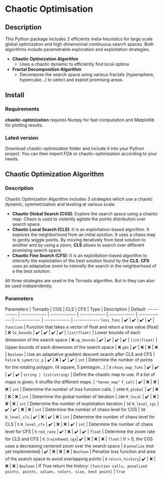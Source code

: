 # Chaotic Optimisation

## Description

This Python package includes 2 efficients meta-heuristics for large scale global optimization and high dimensional continuous search spaces. Both algorithms include parametrable exploration and exploitation strategies.

* **Chaotic Optimization Algorithm**
  * Uses a chaotic dynamic to efficiently find local optima
* **Fractal Decomposition Algorithm**
  * Decompose the search space using various fractals (hypersphere, hypercube...) to select and exploit promising areas.

## Install

### Requirements

**chaotic-optimization** requires Numpy for fast computation and Matplotlib for plotting results.

### Lated version
Download chaotic-optimization folder and include it into your Python project. You can then import FDA or chaotic-optimization according to your needs.


## Chaotic Optimization Algorithm

### Description

Chaotic Optimization Algorithm includes 3 strategies which use a chaotic dynamic, symmetrization and leveling at various scale.
* **Chaotic Global Search (CGS)**: Explore the search space using a chaotic map. Chaos is used to violently agitate the points distribution over search space.
* **Chaotic Local Search (CLS)**: It is an exploitation-based algorithm. It explores the neighborhood from an initial solution. It uses a chaos map to gently wiggle points. By moving iteratively from best solution to another and by using a zoom, **CLS** allows to search over different promising search space.
* **Chaotic Fine Search (CFS)**: It is an exploitation-based algorithm to intensify the exploitation of the best solution found by the **CLS**. **CFS** uses an adaptative zoom to intensify the search in the neighborhood of a the best solution.

All three strategies are used in the Tornado algorithm. But in they can also be used independently.

### Parameters

Parameters | Tornado | CGS | CLS | CFS | Type | Description | Default
------------ | ------------- | ------------- | ------------- | ------------- | ------------- | ------------- | ------------- | -------------
`loss_func` | :heavy_check_mark: | :heavy_check_mark: | :heavy_check_mark: | :heavy_check_mark: | `function` | Function that takes a vector of float and return a loss value (float) | :x:
`lo_bounds` | :heavy_check_mark: | :heavy_check_mark: | :heavy_check_mark: | :heavy_check_mark: | `list(float)` | Lower bounds of each dimension of the search space | :x:
`up_bounds` | :heavy_check_mark: | :heavy_check_mark: | :heavy_check_mark: | :heavy_check_mark: | `list(float)` | Upper bounds of each dimension of the search space | :x:
`gds` | :heavy_check_mark: | :x: | :x: | :x: | `Boolean` | Use an adaptative gradient descent search after CLS and CFS | `False`
`N_symetric_p` | :heavy_check_mark: | :x: | :heavy_check_mark: | :heavy_check_mark: | `int` | Determine the number of points for the rotating polygon. (4 square, 5 pentagon...) | `8`
`choas_map_func` | :heavy_check_mark: | :heavy_check_mark: | :heavy_check_mark: | :heavy_check_mark: | `string | list(string)` | Define the chaotic map to use. If a list of maps is given, it shuffle the different maps. | `"henon_map"`
`f_call` | :heavy_check_mark: | :x: | :x: | :x: | `int` | Determine the number of loss function calls. | `1000`
`M_global` | :heavy_check_mark: | :x: | :x: | :x: | `int` | Determine the global number of iteration | `200`
`M_local` | :heavy_check_mark: | :x: | :x: | :x: | `int` | Determine the number of exploitation iteration | `50`
`N_level_cgs` | :heavy_check_mark: | :heavy_check_mark: | :x: | :x: | `int` | Determine the number of chaos level for CGS | `50`
`N_level_cls` | :heavy_check_mark: | :x: | :heavy_check_mark: | :x: | `int` | Determine the number of chaos level for CLS | `5`
`N_level_cfs` | :heavy_check_mark: | :x: | :x: | :heavy_check_mark: | `int` | Determine the number of chaos level for CFS | `5`
`red_rate` | :heavy_check_mark: | :x: | :heavy_check_mark: | :heavy_check_mark: | `float` | Determine the zoom rate for CLS and CFS | `0.5`
`windowed_cgs`| :heavy_check_mark: | :x: | :x: | :x: | `float` | If > 0, the CGS uses a decreasing centered zoom over the search space | `0`
`penalize` (not yet implemented) | :heavy_check_mark: | :x: | :x: | :x: | `Boolean` | Penalize loss function and area of the search space to avoid overlapping points | `0`
`return_history`| :heavy_check_mark: | :x: | :x: | :x: | `Boolean` | If True return the history: `[function calls, penalized points, points, values, colors, size, best point]`  | `True`

